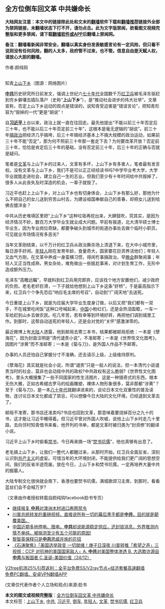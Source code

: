  <h2>全方位倒车回文革 中共嫌命长</h2> <p class="notice"><b>大陆网友注意：本文中的链接除此处和文末的<a href="https://github.com/bannedbook/fanqiang" >翻墙</a>软件下载和<a href="https://github.com/killgcd/justmysocks/blob/master/README.md">翻墙推荐</a>链接外全部为禁网链接，未翻墙状态下打不开，请勿点击。此为文字版禁闻，欲看图文视频完整版和更多禁闻，请下载<a href="https://github.com/bannedbook/fanqiang">翻墙软件或APP</a>后翻墙上禁闻网。</p><p>备注：翻墙看新闻非常安全，翻墙以真实身份发表敏感言论有一定风险，但只看不说则没有任何风险，翻的人太多，政府管不过来，也不管。信息自由是天赋人权，请放心大胆的翻墙。</b></p>  <div class="entry"> <p>作者:颜纯钩</p> <p><br /> 知青<a href="https://www.bannedbook.org/bnews/tag/%E4%B8%8A%E5%B1%B1%E4%B8%8B%E4%B9%A1/" class="st_tag internal_tag" rel="tag" title="标签 上山下乡 下的日志">上山下乡</a>（图源：网络图片） </p> <p> <strong><a href="https://www.bannedbook.org/bnews/tag/%e4%b8%ad%e5%85%b1/" class="st_tag internal_tag" rel="tag" title="标签 中共 下的日志">中共</a></strong>历史研究所日前发文，强调上世纪六<span class='wp_keywordlink'><a href="https://www.bannedbook.org/forum2/topic1112.html" title="北島、李陀主編： 七十年代" target="_blank">七十年代</a></span>全国数千万<a href="https://www.bannedbook.org/bnews/tag/%e7%ba%a2%e5%8d%ab%e5%85%b5/" class="st_tag internal_tag" rel="tag" title="标签 红卫兵 下的日志">红卫兵</a>被毛泽东驱赶到穷乡僻壤去插队落户（史称“<strong>上山下乡</strong>”），是“推动社会进步的伟大壮举”。文章宣称，否定上山下乡运动的观点是错误的，说知青受迫害是“错误言论”，把知青形容为“毁掉的一代”更是“胡说”！ </p> <p>自<strong><a href="https://www.bannedbook.org/bnews/tag/%e4%b9%a0%e8%bf%91%e5%b9%b3/" class="st_tag internal_tag" rel="tag" title="标签 习近平 下的日志">习近平</a></strong>上台以来，政治上就一直在往回走。最先他提出“不能以前三十年否定后三十年，也不能以后三十年否定前三十年”，这根本是毫无逻辑的“胡说”。前三十年<span class='wp_keywordlink'><a href="https://www.bannedbook.org/forum11/topic331.html" title="禁片：搞政治" target="_blank">搞政治</a></span>把经济几乎搞垮，后三十年搞经济基本上不搞大规模的政治运动，如果前三十年不能“否定”，那为何不照前三十年那一套走下去？为何要改革开放？否定前三十年，恰恰是肯定后三十年的基础，没有否定前三十年，后三十年的正确与否就是疑问。 </p>  <p>笔者是<a href="https://www.bannedbook.org/bnews/tag/%e6%96%87%e9%9d%a9/" class="st_tag internal_tag" rel="tag" title="标签 文革 下的日志">文革</a>与上山下乡的过来人，文革有多坏，上山下乡有多害人，笔者最有发言权。没有文革与上山下乡，我们不是可以正正经经读书吗?中学毕业考大学，大学毕业就能走进社会，建立自己一生的志业。但我们至少有十年时间给中共毁掉了，很多人从此丧失及时深造的机会，一辈子就毁了。 </p> <p>习近平也赶上上山下乡，对上山下乡也有切身体会，上山下乡有那么好，那他为什么不把自己的女儿送到穷苦山村去，为建设祖国奉献自己的青春，却把女儿送到哈佛去镀洋金？ </p> <p>中共从历史堆填区里把“上山下乡”这种垃圾再挖出来，大肆鼓吹，究其实，是因为经济情况不妙，数百万大学毕业生就业成大问题。早前有报道，北大清华硕士博士毕业生，因为专业岗位奇缺，都要争破头到城市的街道办事处去做个临时小职员，可见就业市场情况有多恶劣? </p> <p>当年文革刚结束，以千万计的红卫兵从政治撕杀场上溃退下来，在大中小城市里，每日游手好闲。<a href="https://www.bannedbook.org/bnews/tag/%e5%b9%b4%e8%bd%bb%e4%ba%ba/" class="st_tag internal_tag" rel="tag" title="标签 年轻人 下的日志">年轻人</a>刚在发育年龄，食量奇大，国家要花巨资养活他们；年轻人又血气方刚，在文革中养成一身蛮横习惯，得闲冇事搞政治，早<span class='wp_keywordlink_affiliate'><a href="https://zh-cn.shenyunperformingarts.org/" title="晚会" target="_blank">晚会</a></span>群聚闹事；年轻人又正当性成熟，男女杂处，难免做出一些尴尬事来，对计划生育工作，无形中造成额外压力。 </p>  <p>毛泽东“高瞻远瞩”，早就料到红卫兵用完即弃，应该找个地方安置他们，减少政府的负担。老毛老奸巨滑，一下子就给他想到上山下乡这条“好桥”，于是最高指示下来，红卫兵个个争先恐后“响应毛主席的号召”，自动到“广阔天地”去送死。 </p> <p>今日重提上山下乡，就是为应届大学毕业生度身订做，以后又把“我们都有一双手，不在城里吃闲饭”这种口号喊起来，<span class='wp_keywordlink_affiliate'><a href="https://www.bannedbook.org/" title="中国" target="_blank">中国</a></span>小粉红们，还是会热泪盈眶，一车一车给赶到山乡去做农民。吃几年苦，若有幸等到环境好转，再把他们调到城里工作。到那时，这帮自动送死的年轻人，还是会对党的“关怀”感激涕零的。 </p> <p>最近微博上有<span class='wp_keywordlink_affiliate'><a href="https://www.bannedbook.org/" title="大陆" target="_blank">大陆</a></span>人透露，他到邮局去寄三本书，结果都被邮局拒绝：一本是《孽海花”，因为封面注明是“清代谴责小说”，不准邮寄；一本是《世界性文化图考》，因图片“涉黄”而不准邮寄；一本是《菊与刀》，是外国人作品不予邮寄。 </p> <p>办事的人员还怕自己掌握分寸不准确，还去请示上级，上级维持原判。 </p>  <p>《孽海花》其实就是社会小说，所谓“谴责”只是一般人的说法，但一本清代小说谴责当时的社会，莫非也会动摇中共的政权?中共政权有这么脆弱?《世界性文化图考》，里头大概搜集了一些不同国家的性生活图片，这是一种猎奇式的东西，根本无伤大雅，正如古希蜡古罗马的绘画雕塑，裸体人物形象很多，莫非那都“涉黄”？至于《菊与刀》，是一本<span class='wp_keywordlink'><a href="https://www.bannedbook.org/forum2/topic939.html" title="《八十年代访谈录》" target="_blank">八十年代</a></span>就翻译进来的，谈论日本文化双重性的普及读物，连讨论日本文化都成了禁忌，可以想像今日大陆的文化环境，已经退到文革去了。 </p> <p>邮局不准寄，那书店还准卖吗?书店也回到文革，那意味着要烧掉百分之九十的书，这才能让习近平睡得着。但习近平曾对外国人吹嘘，说他上山下乡时走几十里路，去向邻村知青借书来看，他开列的书单，都是文革时被归类为“封资修”的翻译小说。 </p> <p>习近平上山下乡时偷看<span class='wp_keywordlink_affiliate'><a href="https://www.bannedbook.org/bbook.php" title="禁书" target="_blank">禁书</a></span>，今日再来搞一场“<a href="https://www.bannedbook.org/bnews/tag/%E7%84%9A%E4%B9%A6%E5%9D%91%E5%84%92/" class="st_tag internal_tag" rel="tag" title="标签 焚书坑儒 下的日志">焚书坑儒</a>”，他也真够有出息了。 </p> <p>老毛搞上山下乡，让我们一整代人都醒过来，从那时开始，红卫兵全面反省，深刻认识到<span class='wp_keywordlink'><a href="https://www.bannedbook.org/forum2/topic6177.html" title="《共产主义的终极目的》" target="_blank">共产主义</a></span>的虚妄。可惜当年的大环境封闭，不能提供给我们更广阔的思想空间，我们的反省半途而废。放在今日，上山下乡和焚书坑儒，一定再培养大量中共的掘墓人。 </p>  <p>大陆专制文化很快就会南下，香港也要焚书坑儒，满城歌颂习主席，到那时，看看蓝丝们会不会喊万岁? </p> <p>（文章由作者授权转载自颜纯钩facebook脸书专页） </p> <ul class='op-related-articles' title='相关阅读'> <li><a href='https://www.bannedbook.org/bnews/comments/20201225/1454615.html' target='_blank'>继续报复 <b>中共</b>对澳洲木材进口再祭禁令</a></li> <li><a href='https://www.bannedbook.org/bnews/bannedvideo/20201225/1454614.html' target='_blank'>川普总统转发的重磅视频，直接说所有一切的幕后黑手都是<b>中共</b>，目的就是颠覆美国。</a></li> <li><a href='https://www.bannedbook.org/bnews/bannedvideo/20201225/1454603.html' target='_blank'>中国近期多地停电、限电，<b>中共</b>却说能源稳定供应，还封锁消息，外界推测内情不单纯，被揣测至少有五个可能的原因!</a></li> <li><a href='https://www.bannedbook.org/bnews/comments/20201225/1454590.html' target='_blank'>黎智英保释只是<b>中共</b>恩威并施的花招</a></li> <li><a href='https://www.bannedbook.org/bnews/bannedvideo/20201225/1454589.html' target='_blank'>《石涛聚焦》「美国选举政变 一切就绪！庚子日深夜 川普转推「希望之声」三视频：CCP 对抗神的美国国家敌人」A. <b>中共</b>对美国整体渗透 B. 大选欺诈源自<b>中共</b>与叛国者 C.圣诞-美国价值（24/12）</a></li> </ul> <p class="texttj"> <a href="https://github.com/bannedbook/fanqiang/wiki/V2ray%E6%9C%BA%E5%9C%BA" target="_blank">V2free机场25%引荐返利：全平台免费SS/V2ray节点+经济套餐高速翻墙</a><br/> <a href="https://github.com/bannedbook/fanqiang/wiki/%E7%A6%81%E9%97%BB%E7%BD%91%E5%AE%89%E5%8D%93%E7%BF%BB%E5%A2%99%E6%96%B0%E9%97%BBAPP" target="_blank">免费PC翻墙、安卓VPN翻墙APP</a></p><p> (文章仅代表作者个人立场和观点)来源:脸书</p><a name='sharetosocial'></a>       <div><b>本文的图文或视频完整版</b>：<a href='https://www.bannedbook.org/bnews/comments/20201225/1454629.html'>全方位倒车回文革 中共嫌命长</a></div>  </div><!--END ENTRY--> <div class="postfooter"> <div>本文标签：<a href="https://www.bannedbook.org/bnews/tag/%E4%B8%8A%E5%B1%B1%E4%B8%8B%E4%B9%A1/" rel="tag">上山下乡</a>, <a href="https://www.bannedbook.org/bnews/tag/%e4%b8%ad%e5%85%b1/" rel="tag">中共</a>, <a href="https://www.bannedbook.org/bnews/tag/%e4%b9%a0%e8%bf%91%e5%b9%b3/" rel="tag">习近平</a>, <a href="https://www.bannedbook.org/bnews/tag/%E5%80%92%E8%BD%A6/" rel="tag">倒车</a>, <a href="https://www.bannedbook.org/bnews/tag/%e5%b9%b4%e8%bd%bb%e4%ba%ba/" rel="tag">年轻人</a>, <a href="https://www.bannedbook.org/bnews/tag/%e6%96%87%e9%9d%a9/" rel="tag">文革</a>, <a href="https://www.bannedbook.org/bnews/tag/%E7%84%9A%E4%B9%A6%E5%9D%91%E5%84%92/" rel="tag">焚书坑儒</a>, <a href="https://www.bannedbook.org/bnews/tag/%e7%ba%a2%e5%8d%ab%e5%85%b5/" rel="tag">红卫兵</a></div>  </div><!--END POSTFOOTER--> 